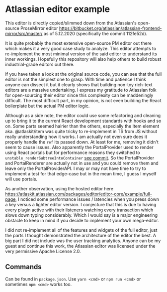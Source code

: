 # Atlassian editor example

This editor is directly copied/slimmed down from the Atlassian's open-source ProseMirror editor https://bitbucket.org/atlassian/atlassian-frontend-mirror/src/master/ as of 5.12.2020 (specifically the commit 112fe52d).

It is quite probably the most extensive open-source PM editor out there which makes it a very good case study to analyze. This editor attempts to re-implement the most minimal version of the said editor to understand its inner workings. Hopefully this repository will also help others to build robust industrial-grade editors out there.

If you have taken a look at the original source code, you can see that the full editor is not the simplest one to grasp. With time and patience I think anyone can dissect it but it clearly shows that building non-toy rich-text editors are a massive undertaking. I express my gratitude to Atlassian folk for open-sourcing their editor since this complexity can be maddeningly difficult. The most difficult part, in my opinion, is not even building the React boilerplate but the actual PM editor logic. 

Although as a side note, the editor could use some refactoring and cleaning up to bring it to the current React development standards with hooks and so on. Some parts seemed hairier than the others, especially the Item element aka. @atlaskit/item was quite tricky to re-implement in TS from JS without really understanding how it works. I am actually not even sure does it properly handle the `ref` its passed down. At least for me, removing it didn't seem to cause issues. Also apparently the PortalProvider used to render using React portals but for performance reasons they switched to `unstable_renderSubtreeIntoContainer` [see commit](https://bitbucket.org/atlassian/atlaskit-mk-2/commits/d520a6fb6dab1027d3873eec9317c4e8574d07fb). So the PortalProvider and PortalRenderer are actually not in use and you could remove them and leave only the PortalProviderAPI. I may or may not have time to try to implement a test for that edge-case but in the mean time, I guess I myself will use portals.

As another observation, using the hosted editor here https://atlaskit.atlassian.com/packages/editor/editor-core/example/full-page, I noticed some performance issues / latencies when you press down a key versus a lighter editor version. I conjecture that this is due to having every plugin active with their listeners watching every transaction which slows down typing considerably. Which I would say is a major engineering obstacle to keep in mind if you decide to implement your own mega-editor. 

I did not re-implement all of the features and widgets of the full editor, just the parts I thought demonstrated the architecture of the editor the best. A big part I did not include was the user tracking analytics. Anyone can be my guest and continue this work, the Atlassian editor was licensed under the very permissive Apache License 2.0.

## Commands

Can be found in `package.json`. Use `yarn <cmd>` or `npm run <cmd>` or sometimes `npm <cmd>` works too.
